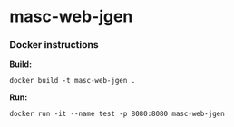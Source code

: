 # masc-web-jgen

### Docker instructions

**Build:**
```commandline
docker build -t masc-web-jgen .
```

**Run:**
```commandline
docker run -it --name test -p 8080:8080 masc-web-jgen
```